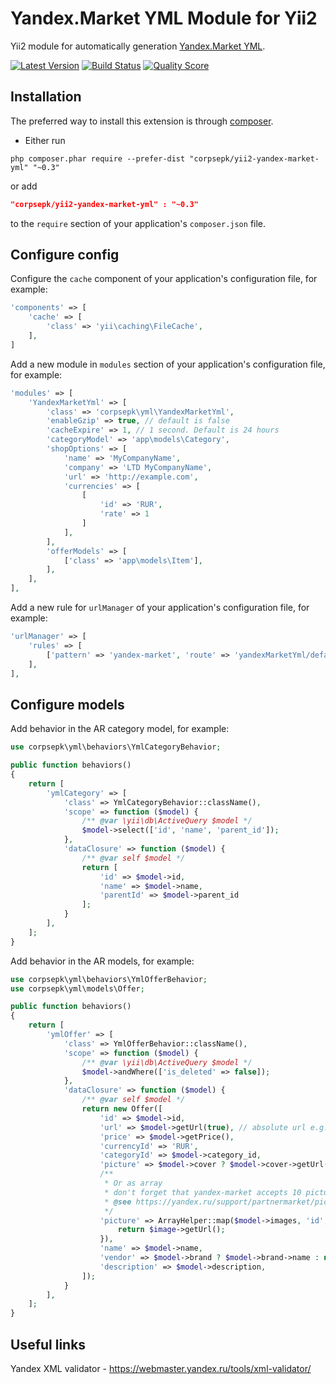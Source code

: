 Yandex.Market YML Module for Yii2
==========================
Yii2 module for automatically generation [Yandex.Market YML](https://yandex.ru/support/webmaster/goods-prices/technical-requirements.xml).

[![Latest Version](https://img.shields.io/github/tag/corpsepk/yii2-yandex-market-yml.svg?style=flat-square&label=release)](https://github.com/corpsepk/yii2-yandex-market-yml/tags)
[![Build Status](https://img.shields.io/travis/corpsepk/yii2-yandex-market-yml/master.svg?style=flat-square)](https://travis-ci.org/corpsepk/yii2-yandex-market-yml)
[![Quality Score](https://img.shields.io/scrutinizer/g/corpsepk/yii2-yandex-market-yml.svg?style=flat-square)](https://scrutinizer-ci.com/g/corpsepk/yii2-yandex-market-yml)

Installation
------------
The preferred way to install this extension is through [composer](http://getcomposer.org/download/).

* Either run

```
php composer.phar require --prefer-dist "corpsepk/yii2-yandex-market-yml" "~0.3"
```

or add

```json
"corpsepk/yii2-yandex-market-yml" : "~0.3"
```

to the `require` section of your application's `composer.json` file.


Configure config
------------
Configure the `cache` component of your application's configuration file, for example:

```php
'components' => [
    'cache' => [
        'class' => 'yii\caching\FileCache',
    ],
]
```

Add a new module in `modules` section of your application's configuration file, for example:

```php
'modules' => [
    'YandexMarketYml' => [
        'class' => 'corpsepk\yml\YandexMarketYml',
        'enableGzip' => true, // default is false
        'cacheExpire' => 1, // 1 second. Default is 24 hours
        'categoryModel' => 'app\models\Category',
        'shopOptions' => [
            'name' => 'MyCompanyName',
            'company' => 'LTD MyCompanyName',
            'url' => 'http://example.com',
            'currencies' => [
                [
                    'id' => 'RUR',
                    'rate' => 1
                ]
            ],
        ],
        'offerModels' => [
            ['class' => 'app\models\Item'],
        ],
    ],
],
```

Add a new rule for `urlManager` of your application's configuration file, for example:

```php
'urlManager' => [
    'rules' => [
        ['pattern' => 'yandex-market', 'route' => 'yandexMarketYml/default/index', 'suffix' => '.yml'],
    ],
],
```


Configure models
------------
Add behavior in the AR category model, for example:

```php
use corpsepk\yml\behaviors\YmlCategoryBehavior;

public function behaviors()
{
    return [
        'ymlCategory' => [
            'class' => YmlCategoryBehavior::className(),
            'scope' => function ($model) {
                /** @var \yii\db\ActiveQuery $model */
                $model->select(['id', 'name', 'parent_id']);
            },
            'dataClosure' => function ($model) {
                /** @var self $model */
                return [
                    'id' => $model->id,
                    'name' => $model->name,
                    'parentId' => $model->parent_id
                ];
            }
        ],
    ];
}
```

Add behavior in the AR models, for example:

```php
use corpsepk\yml\behaviors\YmlOfferBehavior;
use corpsepk\yml\models\Offer;

public function behaviors()
{
    return [
        'ymlOffer' => [
            'class' => YmlOfferBehavior::className(),
            'scope' => function ($model) {
                /** @var \yii\db\ActiveQuery $model */
                $model->andWhere(['is_deleted' => false]);
            },
            'dataClosure' => function ($model) {
                /** @var self $model */
                return new Offer([
                    'id' => $model->id,
                    'url' => $model->getUrl(true), // absolute url e.g. http://example.com/item/1256
                    'price' => $model->getPrice(),
                    'currencyId' => 'RUR',
                    'categoryId' => $model->category_id,
                    'picture' => $model->cover ? $model->cover->getUrl() : null,
                    /**
                     * Or as array
                     * don't forget that yandex-market accepts 10 pictures max
                     * @see https://yandex.ru/support/partnermarket/picture.xml
                     */
                    'picture' => ArrayHelper::map($model->images, 'id', function ($image) {
                        return $image->getUrl();
                    }),
                    'name' => $model->name,
                    'vendor' => $model->brand ? $model->brand->name : null,
                    'description' => $model->description,
                ]);
            }
        ],
    ];
}
```


Useful links
------------
Yandex XML validator - https://webmaster.yandex.ru/tools/xml-validator/
